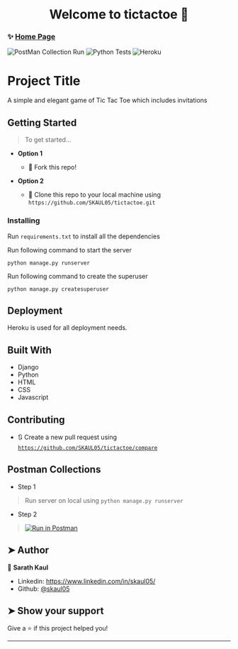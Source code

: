 <h1 align="center">Welcome to tictactoe 👋</h1>


### ✨ [Home Page](https://skaul05-tictactoe.herokuapp.com/)
![PostMan Collection Run](https://github.com/SKAUL05/tictactoe/workflows/PostMan%20Collection%20Run/badge.svg?branch=master)
![Python Tests](https://github.com/SKAUL05/tictactoe/workflows/Python%20Tests/badge.svg?branch=master&event=push)
![Heroku](https://heroku-badge.herokuapp.com/?app=skaul05-tictactoe)
# Project Title

A simple and elegant game of Tic Tac Toe which includes invitations

## Getting Started

> To get started...

- **Option 1**
    - 🍴 Fork this repo!

- **Option 2**
    - 👯 Clone this repo to your local machine using `https://github.com/SKAUL05/tictactoe.git`


### Installing

Run `requirements.txt` to install all the dependencies

Run following command to start the server
```
python manage.py runserver
```

Run following command to create the superuser
```
python manage.py createsuperuser
```

## Deployment

Heroku is used for all deployment needs.

## Built With

- Django
- Python
- HTML
- CSS
- Javascript

## Contributing

- 🔃 Create a new pull request using <a href="https://github.com/SKAUL05/tictactoe/compare/" target="_blank">`https://github.com/SKAUL05/tictactoe/compare`</a>

## Postman Collections
- Step 1
> Run server on local using `python manage.py runserver`
- Step 2
>[![Run in Postman](https://run.pstmn.io/button.svg)](https://app.getpostman.com/run-collection/b86ae54bbc4a7e2337e9)



## ➤ Author

👤 **Sarath Kaul**

* Linkedin: https://www.linkedin.com/in/skaul05/
* Github: [@skaul05](https://github.com/skaul05)

## ➤ Show your support

Give a ⭐️ if this project helped you!

***
